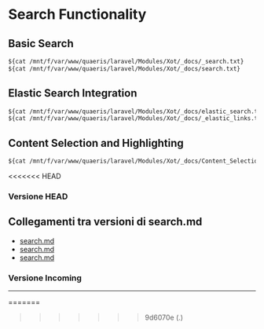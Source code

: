 # Search Functionality

## Basic Search
```txt
${cat /mnt/f/var/www/quaeris/laravel/Modules/Xot/_docs/_search.txt}
${cat /mnt/f/var/www/quaeris/laravel/Modules/Xot/_docs/search.txt}
```

## Elastic Search Integration
```txt
${cat /mnt/f/var/www/quaeris/laravel/Modules/Xot/_docs/elastic_search.txt}
${cat /mnt/f/var/www/quaeris/laravel/Modules/Xot/_docs/_elastic_links.txt}
```

## Content Selection and Highlighting
```txt
${cat /mnt/f/var/www/quaeris/laravel/Modules/Xot/_docs/Content_Selection_and_Highlighting.txt}
```
<<<<<<< HEAD
### Versione HEAD


## Collegamenti tra versioni di search.md
* [search.md](docs/rules/search.md)
* [search.md](../../../Xot/docs/features/search.md)
* [search.md](../../../Xot/docs/rules/search.md)


### Versione Incoming


---

=======
>>>>>>> 9d6070e (.)
